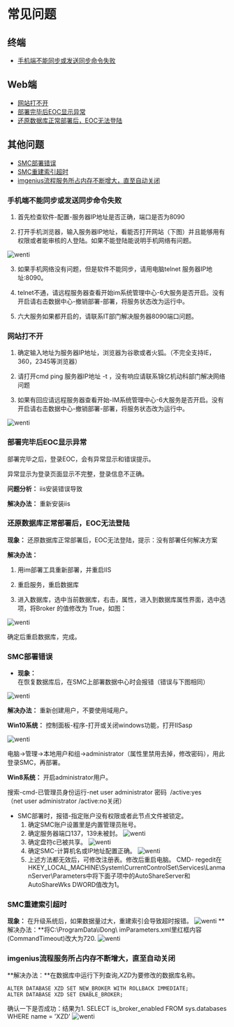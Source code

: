 # 常见问题

## 终端

* [手机端不能同步或发送同步命令失败](#jump1)

## Web端

* [网站打不开](#jump2)
* [部署完毕后EOC显示异常](#jump3)
* [还原数据库正常部署后，EOC无法登陆](#jump4)

## 其他问题

* [SMC部署错误](#jump5)
* [SMC重建索引超时](#jump6)
* [imgenius流程服务所占内存不断增大，直至自动关闭](#jump7)

<span id="jump1"></span>
### 手机端不能同步或发送同步命令失败

1. 首先检查软件-配置-服务器IP地址是否正确，端口是否为8090

2. 打开手机浏览器，输入服务器IP地址，看能否打开网站（下图）并且能够用有权限或者能审核的人登陆。如果不能登陆能说明手机网络有问题。

![wenti](./images/wenti1.png)

3. 如果手机网络没有问题，但是软件不能同步，请用电脑telnet 服务器IP地址:8090。

4. telnet不通，请远程服务器查看开始im系统管理中心-6大服务是否开启。没有开启请右击数据中心-撤销部署-部署，将服务状态改为运行中。

5. 六大服务如果都开启的，请联系IT部门解决服务器8090端口问题。

<span id="jump2"></span>
### 网站打不开

1. 确定输入地址为服务器IP地址，浏览器为谷歌或者火狐。（不完全支持IE，360，2345等浏览器）

2. 请打开cmd ping 服务器IP地址 -t ，没有响应请联系锦亿机动科部门解决网络问题

3. 如果有回应请远程服务器查看开始-IM系统管理中心-6大服务是否开启。没有开启请右击数据中心-撤销部署-部署，将服务状态改为运行中。

![wenti](./images/wenti2.png)

<span id="jump3"></span>
### 部署完毕后EOC显示异常

部署完毕之后，登录EOC，会有异常显示和错误提示。

异常显示为登录页面显示不完整，登录信息不正确。

**问题分析：** iis安装错误导致

**解决办法：** 重新安装iis

<span id="jump4"></span>
### 还原数据库正常部署后，EOC无法登陆

**现象：** 还原数据库正常部署后，EOC无法登陆，提示：没有部署任何解决方案

**解决办法：** 

1. 用im部署工具重新部署，并重启IIS

2. 重启服务，重启数据库

3. 进入数据库，选中当前数据库，右击，属性，进入到数据库属性界面，选中选项，将Broker 的值修改为 True，如图：

![wenti](./images/wenti5.png)

确定后重启数据库，完成。

<span id="jump5"></span>
### SMC部署错误

* **现象：** 在恢复数据库后，在SMC上部署数据中心时会报错（错误与下图相同）

![wenti](./images/wenti3.png)

**解决办法：** 重新创建用户，不要使用域用户。

**Win10系统：** 控制面板-程序-打开或关闭windows功能，打开IISasp

![wenti](./images/wenti4.png)

电脑→管理→本地用户和组→administrator（属性里禁用去掉，修改密码），用此登录SMC，再部署。

**Win8系统：** 开启administrator用户。

搜索-cmd-已管理员身份运行-net user administrator 密码  /active:yes   （net user administrator /active:no关闭）  
* SMC部署时，报错-指定账户没有权限或者此节点文件被锁定。
    1. 确定SMC账户设置里是内置管理员账号。
    2. 确定服务器端口137，139未被封。
    ![wenti](./images/wenti9.png)
    3. 确定盘符c已被共享。
    ![wenti](./images/wenti10.png)
    4. 确定SMC-计算机名或IP地址配置正确。
    ![wenti](./images/wenti11.png)
    5. 上述方法都无效后，可修改注册表。修改后重启电脑。
    CMD- regedit在HKEY_LOCAL_MACHINE\System\CurrentControlSet\Services\LanmanServer\Parameters中将下面子项中的AutoShareServer和AutoShareWks DWORD值改为1。


<span id="jump6"></span>
### SMC重建索引超时
**现象：** 在升级系统后，如果数据量过大，重建索引会导致超时报错。
![wenti](./images/wenti6.png)
**解决办法：**将C:\ProgramData\iDong\ imParameters.xml里红框内容(CommandTimeout)改大为720.
![wenti](./images/wenti7.png)

<span id="jump7"></span>
### imgenius流程服务所占内存不断增大，直至自动关闭
**解决办法：**在数据库中运行下列查询,*XZD*为要修改的数据库名称。
```
ALTER DATABASE XZD SET NEW_BROKER WITH ROLLBACK IMMEDIATE;
ALTER DATABASE XZD SET ENABLE_BROKER;
```  
确认一下是否成功：结果为1.
SELECT is_broker_enabled FROM sys.databases WHERE name = 'XZD'
![wenti](./images/wenti8.png)

